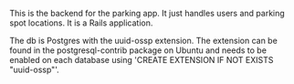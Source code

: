 This is the backend for the parking app. It just handles users and parking spot locations. It is a Rails application.

The db is Postgres with the uuid-ossp extension. The extension can be found in the postgresql-contrib package on Ubuntu and needs to be enabled on each database using 'CREATE EXTENSION IF NOT EXISTS "uuid-ossp"'.
